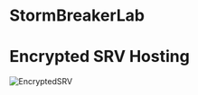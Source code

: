 # StormBreakerLab

# Encrypted SRV Hosting
![EncryptedSRV](https://media.discordapp.net/attachments/968545270637944855/979013777834000384/Banner.png)
